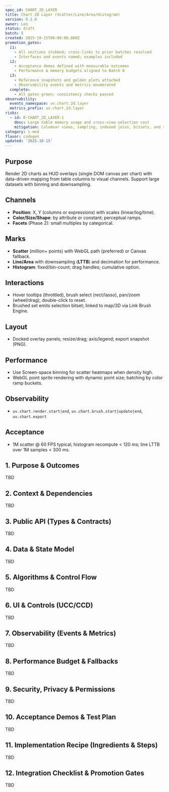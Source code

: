 ```yaml
---
spec_id: CHART_2D_LAYER
title: Chart 2D Layer (Scatter/Line/Area/Histogram)
version: 0.1.0
owner: Leo
status: draft
batch: 5
created: 2025-10-15T00:00:00.000Z
promotion_gates:
  i1:
    - All sections stubbed; cross-links to prior batches resolved
    - Interfaces and events named; examples included
  i2:
    - Acceptance demos defined with measurable outcomes
    - Performance & memory budgets aligned to Batch 0
  i3:
    - Reference snapshots and golden plots attached
    - Observability events and metrics enumerated
  complete:
    - All gates green; consistency checks passed
observability:
  events_namespace: uv.chart.2d.layer
  metrics_prefix: uv.chart.2d.layer
risks:
  - id: R-CHART_2D_LAYER-1
    desc: Large table memory usage and cross-view selection cost
    mitigation: Columnar views, sampling, indexed joins, bitsets, and throttled events
category: 1-mod
flavor: codegen
updated: '2025-10-15'
---
```


## Purpose
Render 2D charts as HUD overlays (single DOM canvas per chart) with data-driven mapping
from table columns to visual channels. Support large datasets with binning and downsampling.

## Channels
- **Position**: X, Y (columns or expressions) with scales (linear/log/time).
- **Color/Size/Shape**: by attribute or constant; perceptual ramps.
- **Facets** (Phase 2): small multiples by categorical.

## Marks
- **Scatter** (million+ points) with WebGL path (preferred) or Canvas fallback.
- **Line/Area** with downsampling (**LTTB**) and decimation for performance.
- **Histogram**: fixed/bin-count; drag handles; cumulative option.

## Interactions
- Hover tooltips (throttled), brush select (rect/lasso), pan/zoom (wheel/drag), double-click to reset.
- Brushed set emits selection bitset; linked to map/3D via Link Brush Engine.

## Layout
- Docked overlay panels; resize/drag; axis/legend; export snapshot (PNG).

## Performance
- Use Screen-space binning for scatter heatmaps when density high.
- WebGL point sprite rendering with dynamic point size; batching by color ramp buckets.

## Observability
- `uv.chart.render.start|end`, `uv.chart.brush.start|update|end`, `uv.chart.export`

## Acceptance
- 1M scatter @ 60 FPS typical; histogram recompute < 120 ms; line LTTB over 1M samples < 300 ms.

## 1. Purpose & Outcomes
TBD


## 2. Context & Dependencies
TBD


## 3. Public API (Types & Contracts)
TBD


## 4. Data & State Model
TBD


## 5. Algorithms & Control Flow
TBD


## 6. UI & Controls (UCC/CCD)
TBD


## 7. Observability (Events & Metrics)
TBD


## 8. Performance Budget & Fallbacks
TBD


## 9. Security, Privacy & Permissions
TBD


## 10. Acceptance Demos & Test Plan
TBD


## 11. Implementation Recipe (Ingredients & Steps)
TBD


## 12. Integration Checklist & Promotion Gates
TBD
